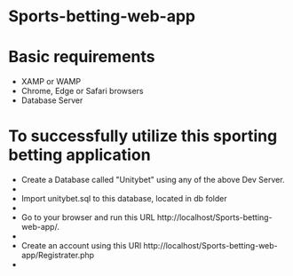 <h1>Sports-betting-web-app</h1>
<h1>Basic requirements</h1>
<ul>
<li>XAMP or WAMP</li>
<li>Chrome, Edge or Safari browsers</li>
<li>Database Server</li>
</ul>


<h1>To successfully utilize this sporting betting application</h1>
<ul>
<li>Create a Database called "Unitybet" using any of the above Dev Server. <li>
<li>Import unitybet.sql to this database, located in db folder <li>
<li>Go to your browser and run this URL http://localhost/Sports-betting-web-app/. <li>
<li>Create an account using this URl http://localhost/Sports-betting-web-app/Registrater.php <li>

</ul>
